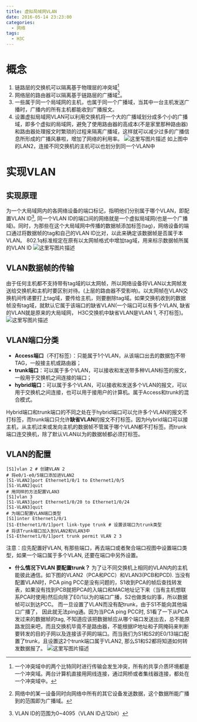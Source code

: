 ```yaml
---
title: 虚拟局域网VLAN
date: 2016-05-14 23:23:00
categories:
  - 网络
tags: 
  - H3C
---
```


# 概念

1. 链路层的交换机可以隔离基于物理层的冲突域[^1]
2. 网络层的路由器可以隔离基于链路层的广播域[^2]。
3. 一些属于同一个局域网的主机，也属于同一个广播域，当其中一台主机发送广播时，广播内的所有主机都能收到广播报文。
4. 设置虚拟局域网VLAN可以利用交换机将一个大的广播域划分成多个小的广播域，即多个虚拟的局域网，避免了使用路由器的高成本(不是家里那种路由器)和路由器处理报文时繁琐的过程来隔离广播域，这样就可以减少过多的广播信息所形成的广播风暴啦，增加了网络的利用率。
![这里写图片描述](http://img.blog.csdn.net/20160514220006488)
如上图中的LAN2，连接不同交换机的主机可以也划分到同一个VLAN中

# 实现VLAN
## 实现原理
为一个大局域网内的各网络设备的端口标记，指明他们分别属于哪个VLAN，即配置VLAN ID[^3], 同一个VLAN ID的端口间的网络就是一个虚拟局域网(也是一个广播域)。同时，为那些在这个大局域网中传播的数据帧添加标签(tag)，网络设备的端口通过将数据帧的tag和自己的VLAN ID比对，以此来确定该数据帧是否属于本VLAN。
802.1q标准规定在原有以太网帧格式中增加tag域，用来标示数据帧所属的VLAN ID
![这里写图片描述](http://img.blog.csdn.net/20160514213901257)

## VLAN数据帧的传输
由于任何主机都不支持带有tag域的以太网帧，所以网络设备将VLAN以太网帧发送给交换机和主机时要区别对待。(上层的路由器不受影响)。以太网帧在VLAN交换机间传递要打上tag域，要传给主机，则要删除tag域。如果交换机收到的数据帧没有tag域，就默认它属于该端口的缺省VLAN(一个端口可以有多个VLAN, 缺省的VLAN就是原来的大局域网， H3C交换机中缺省VLAN是VLAN 1, 不打标签)。
![这里写图片描述](http://img.blog.csdn.net/20160514220812374)

## VLAN端口分类
- **Access端口**（不打标签）：只能属于1个VLAN，从该端口出去的数据包不带TAG，一般接主机或路由器；
- **trunk端口**：可以属于多个VLAN，可以接收和发送带多种VLAN标签的报文，一般用于交换机之间连接的端口；
- **hybrid端口**：可以属于多个VLAN，可以接收和发送多个VLAN的报文，可以用于交换机之间连接，也可以用于接用户的计算机。属于Access和trunk的混合模式。

Hybrid端口和trunk端口的不同之处在于hybrid端口可以允许多个VLAN的报文不打标签，而trunk端口只允许**缺省VLAN**的报文不打标签。因为Hybrid端口可以接主机，从主机过来或发向主机的数据帧不管属于哪个VLAN都不打标签。而trunk端口连交换机，除了默认VLAN以为的数据帧都必须打标签。

## VLAN的配置
```
[S1]vlan 2 # 创建VLAN 2
# 将e0/1-e0/5端口添加进VLAN2
[S1-VLAN2]port Ethernet1/0/1 to Ethernet1/0/5 
[S1-VLAN2]quit
# 用同样的方法配置VLAN3
[S1]vlan 3
[S1-VLAN3]port Ethernet1/0/20 to Ethernet1/0/24 
[S1-VLAN3]quit
# 为端口配置VLAN端口类型
[S1]inter Ethernet1/0/1
[S1-Ethernet1/0/1]port link-type trunk # 设置该端口为trunk类型
# 将该Trunk端口加入到VLAN2和VLAN3中
[S1-Ethernet1/0/1]port trunk permit VLAN 2 3 
```
注意：应先配置好VLAN, 有那些端口，再去端口或者聚合端口视图中设置端口类型，如果一个端口属于多个VLAN, 还要在端口中另外设置。

- **什么情况下VLAN 要配置trunk？**
为了让不同交换机上相同的VLAN内的主机能彼此通信。如下图的VLAN2（PCA和PCC）和VLAN3(PCB和PCD). 
当没有配置VLAN时，PCA ping PCC是没有问题的，S1收到PCA的帧后查找转发表，如果没有找到PCB就把PCA的入端口和MAC地址记下来（当有主机想联系PCA时使用)然后向除了E0/1以为的端口广播，S2也做类似的事，所以数据帧可以到达PCC。
而一旦设置了VLAN而没有配trunk，由于S1不能向其他端口广播了， 因此就无法ping通。因为当PCA ping PCC时, S1看了一下从PCA发过来的数据帧的tag, 不知道应该把数据帧应从哪个端口发送出去，总不能原路发回来吧，而且交换机毕竟不是路由器，不能根据IP地址和子网掩码来判断要转发的目的子网以及连接该子网的端口。而当我们为S1和S2的E0/13端口配置了trunk，且设置这2个trunk端口属于VLAN2, 那么S1和S2都将知道如何转发数据报了。
![这里写图片描述](http://img.blog.csdn.net/20160514231043816)
[^1]: 一个冲突域中的两个比特同时进行传输会发生冲突，所有的共享介质环境都是一个冲突域。两台计算机直接用网线连接，通过网桥或者集线器连接，都处在一个冲突域中。

[^2]: 网络中的某一设备同时向网络中所有的其它设备发送数据，这个数据所能广播到的范围即为广播域。

[^3]: VLAN ID的范围为0~4095（VLAN ID占12bit）